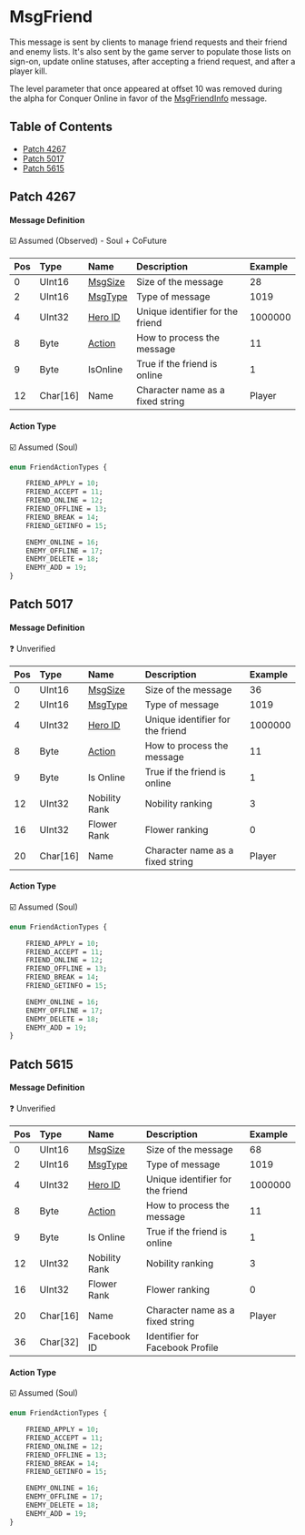# MsgFriend

This message is sent by clients to manage friend requests and their friend and enemy lists. It's also sent by the game server to populate those lists on sign-on, update online statuses, after accepting a friend request, and after a player kill.

The level parameter that once appeared at offset 10 was removed during the alpha for Conquer Online in favor of the [MsgFriendInfo](msgfriendinfo.md) message.

## Table of Contents

* [Patch 4267](#patch-4267)
* [Patch 5017](#patch-5017)
* [Patch 5615](#patch-5615)

## Patch 4267

#### Message Definition

☑️ Assumed (Observed) - Soul + CoFuture

| Pos | Type | Name | Description | Example |
|:-------|:--------|:--------|:--------|:--------|
| 0  | UInt16 | [MsgSize](index.md#message-header) | Size of the message | 28 |
| 2  | UInt16 | [MsgType](index.md#message-header) | Type of message | 1019 |
| 4  | UInt32 | [Hero ID](../identifiers.md) | Unique identifier for the friend | 1000000 |
| 8 | Byte | [Action](#action-type) | How to process the message | 11 |
| 9 | Byte | IsOnline | True if the friend is online | 1 |
| 12 | Char[16] | Name | Character name as a fixed string | Player |

#### Action Type

☑️ Assumed (Soul)

```proto
enum FriendActionTypes {

    FRIEND_APPLY = 10;
    FRIEND_ACCEPT = 11;
    FRIEND_ONLINE = 12;
    FRIEND_OFFLINE = 13;
    FRIEND_BREAK = 14;
    FRIEND_GETINFO = 15;

    ENEMY_ONLINE = 16;
    ENEMY_OFFLINE = 17;
    ENEMY_DELETE = 18;
    ENEMY_ADD = 19;
}
```

## Patch 5017

#### Message Definition

❓ Unverified

| Pos | Type | Name | Description | Example |
|:-------|:--------|:--------|:--------|:--------|
| 0  | UInt16 | [MsgSize](index.md#message-header) | Size of the message | 36 |
| 2  | UInt16 | [MsgType](index.md#message-header) | Type of message | 1019 |
| 4  | UInt32 | [Hero ID](../identifiers.md) | Unique identifier for the friend | 1000000 |
| 8 | Byte | [Action](#action-type-1) | How to process the message | 11 |
| 9 | Byte | Is Online | True if the friend is online | 1 |
| 12 | UInt32 | Nobility Rank | Nobility ranking | 3 |
| 16 | UInt32 | Flower Rank | Flower ranking | 0 |
| 20 | Char[16] | Name | Character name as a fixed string | Player |

#### Action Type

☑️ Assumed (Soul)

```proto
enum FriendActionTypes {

    FRIEND_APPLY = 10;
    FRIEND_ACCEPT = 11;
    FRIEND_ONLINE = 12;
    FRIEND_OFFLINE = 13;
    FRIEND_BREAK = 14;
    FRIEND_GETINFO = 15;

    ENEMY_ONLINE = 16;
    ENEMY_OFFLINE = 17;
    ENEMY_DELETE = 18;
    ENEMY_ADD = 19;
}
```

## Patch 5615

#### Message Definition

❓ Unverified

| Pos | Type | Name | Description | Example |
|:-------|:--------|:--------|:--------|:--------|
| 0  | UInt16 | [MsgSize](index.md#message-header) | Size of the message | 68 |
| 2  | UInt16 | [MsgType](index.md#message-header) | Type of message | 1019 |
| 4  | UInt32 | [Hero ID](../identifiers.md) | Unique identifier for the friend | 1000000 |
| 8 | Byte | [Action](#action-type-1) | How to process the message | 11 |
| 9 | Byte | Is Online | True if the friend is online | 1 |
| 12 | UInt32 | Nobility Rank | Nobility ranking | 3 |
| 16 | UInt32 | Flower Rank | Flower ranking | 0 |
| 20 | Char[16] | Name | Character name as a fixed string | Player |
| 36 | Char[32] | Facebook ID | Identifier for Facebook Profile | |

#### Action Type

☑️ Assumed (Soul)

```proto
enum FriendActionTypes {

    FRIEND_APPLY = 10;
    FRIEND_ACCEPT = 11;
    FRIEND_ONLINE = 12;
    FRIEND_OFFLINE = 13;
    FRIEND_BREAK = 14;
    FRIEND_GETINFO = 15;

    ENEMY_ONLINE = 16;
    ENEMY_OFFLINE = 17;
    ENEMY_DELETE = 18;
    ENEMY_ADD = 19;
}
```
